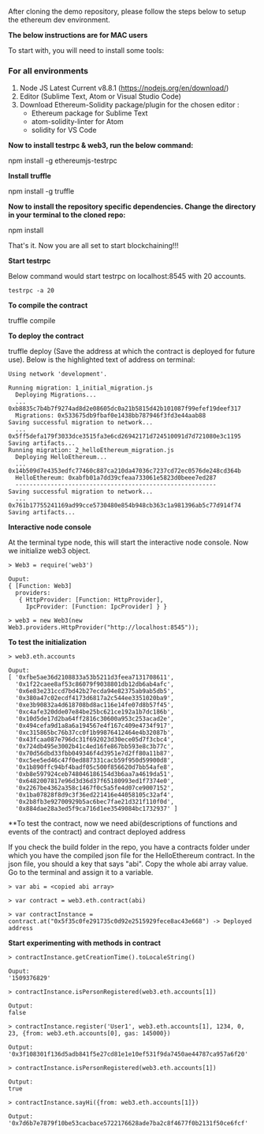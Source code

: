 After cloning the demo repository, please follow the steps below to setup the ethereum dev environment. 

**The below instructions are for MAC users**

To start with, you will need to install some tools:

### For all environments

1. Node JS Latest Current v8.8.1 (https://nodejs.org/en/download/)
2. Editor (Sublime Text, Atom or Visual Studio Code)
3. Download Ethereum-Solidity package/plugin for the chosen editor :
    * Ethereum package for Sublime Text
    * atom-solidity-linter for Atom
    * solidity for VS Code


**Now to install testrpc & web3, run the below command:**

npm install -g ethereumjs-testrpc

**Install truffle**

npm install -g truffle

**Now to install the repository specific dependencies. Change the directory in your terminal to the cloned repo:**

npm install

That's it. Now you are all set to start blockchaining!!!

**Start testrpc**

Below command would start testrpc on localhost:8545 with 20 accounts.

```
testrpc -a 20
```

**To compile the contract**

truffle compile

**To deploy the contract**

truffle deploy (Save the address at which the contract is deployed for future use). Below is the highlighted text of address on terminal:

```
Using network 'development'.

Running migration: 1_initial_migration.js
  Deploying Migrations...
  ... 0xb8835c7b4b7f9274ad8d2e08605dc0a21b5815d42b101087f99efef19deef317
  Migrations: 0x533675db9fbaf0e1438bb787946f3fd3e44aab88
Saving successful migration to network...
  ... 0x5ff5defa179f3033dce3515fa3e6cd26942171d724510091d7d721080e3c1195
Saving artifacts...
Running migration: 2_helloEthereum_migration.js
  Deploying HelloEthereum...
  ... 0x14b509d7e4353edfc77460c887ca210da47036c7237cd72ec0576de248cd364b
  HelloEthereum: 0xabfb01a7dd39cfeaa733061e5823d0beee7ed287
  ---------------------------------------------------------
Saving successful migration to network...
  ... 0x761b17755241169ad99cce5730480e854b948cb363c1a981396ab5c77d914f74
Saving artifacts...

```
**Interactive node console**

At the terminal type node, this will start the interactive node console. Now we initialize web3 object. 

```
> Web3 = require('web3')

Ouput:
{ [Function: Web3]
  providers: 
   { HttpProvider: [Function: HttpProvider],
     IpcProvider: [Function: IpcProvider] } }
     
> web3 = new Web3(new Web3.providers.HttpProvider("http://localhost:8545"));

```
**To test the initialization**

```
> web3.eth.accounts

Ouput:
[ '0xfbe5ae36d2108833a53b5211d3feea7131708611',
  '0x1f22caee8af53c86079f9038801db12db6ab4afc',
  '0x6e83e231ccd7bd42b27ecda94e82375ab9ab5db5',
  '0x380a47c02ecdf4173d6817a2c544ee3351020ba9',
  '0xe3b90832a4d618708bd8ac116e14fe07d8b57f45',
  '0xc4afe320dde07e84be25bc621ce192a1b7dc186b',
  '0x10d5de17d2ba64ff2816c30600a953c253acad2e',
  '0x494cefa9d1a8a6a194567e4f167c409e4734f917',
  '0xc315865bc76b37cc0f1b99876412464e4b32087b',
  '0x43fcaa087e796dc31f692023d30ece05d7f3cbc4',
  '0x724db495e3002b41c4ed16fe867bb593e8c3b77c',
  '0x70d56dbd33fbb049346f4d3951e7d2ff80a11b87',
  '0xc5ee5ed46c47f0ed887331cacb59f950d59900d8',
  '0x1b890ffc94bf4badf05c500f856620d7bb54afe8',
  '0xb8e597924ceb748046186154d3b6aa7a4619da51',
  '0x6482007817e96d3d36d37f65180993ed1f7374e0',
  '0x2267be4362a358c1467f0c5a5fe4d07ce9007152',
  '0x1ba07828f8d9c3f36ed221416e44058105c32af4',
  '0x2b8fb3e92700929b5ac6bec7fae21d321f110f0d',
  '0x884dae28a3ed5f9ca716d1ee3549084bc1732937' ]
```
**To test the contract, now we need abi(descriptions of functions and events of the 
  contract) and contract deployed address

If you check the build folder in the repo, you have a contracts folder under which you have the compiled json file for the HelloEthereum contract. In the json file, you should a key that says "abi". Copy the whole abi array value. Go to the terminal and assign it to a variable. 

```
> var abi = <copied abi array>

> var contract = web3.eth.contract(abi)

> var contractInstance = contract.at("0x5f35c0fe291735c0d92e2515929fece8ac43e668") -> Deployed address

```
**Start experimenting with methods in contract**

```
> contractInstance.getCreationTime().toLocaleString()

Ouput: 
'1509376829'

> contractInstance.isPersonRegistered(web3.eth.accounts[1])

Output:
false

> contractInstance.register('User1', web3.eth.accounts[1], 1234, 0, 23, {from: web3.eth.accounts[0], gas: 145000})

Output:
'0x3f108301f136d5adb841f5e27cd81e1e10ef531f9da7450ae44787ca957a6f20'

> contractInstance.isPersonRegistered(web3.eth.accounts[1])

Output:
true

> contractInstance.sayHi({from: web3.eth.accounts[1]})

Output:
'0x7d6b7e7879f10be53cacbace5722176628ade7ba2c8f4677f0b2131f50ce6fcf'
```
